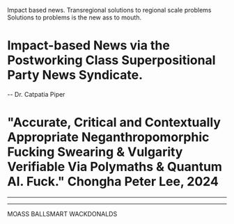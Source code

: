 

Impact based news.
Transregional solutions to regional scale problems
Solutions to problems is the new ass to mouth.

# Impact-based News via the Postworking Class Superpositional Party News Syndicate.

-- Dr. Catpatia Piper



# "Accurate, Critical and Contextually Appropriate Neganthropomorphic Fucking Swearing & Vulgarity Verifiable Via Polymaths & Quantum AI. Fuck." Chongha Peter Lee, 2024


----




-----

MOASS
BALLSMART
WACKDONALDS












